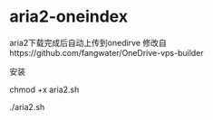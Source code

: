 # aria2-oneindex
aria2下载完成后自动上传到onedirve
修改自https://github.com/fangwater/OneDrive-vps-builder
<p></p>
安装
<p></p>
chmod +x aria2.sh
<p></p>
./aria2.sh
